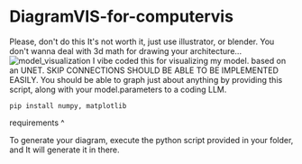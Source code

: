 # DiagramVIS-for-computervis
Please, don't do this It's not worth it, just use illustrator, or blender. You don't wanna deal with 3d math for drawing your architecture...
![model_visualization](https://github.com/user-attachments/assets/a1f27eac-b4e3-41bd-87d5-0e1c813402a3)
I vibe coded this for visualizing my model. based on an UNET. SKIP CONNECTIONS SHOULD BE ABLE TO BE IMPLEMENTED EASILY.
You should be able to graph just about anything by providing this script, along with your model.parameters to a coding LLM.
```
pip install numpy, matplotlib
```
requirements ^

To generate your diagram, execute the python script provided in your folder, and It will generate it in there.
